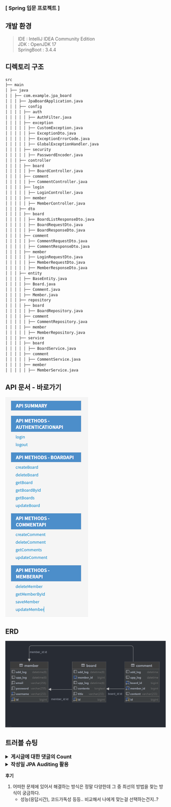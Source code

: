 ### [ Spring 입문 프로젝트 ]

## 개발 환경

> IDE : IntelliJ IDEA Community Edition  
> JDK : OpenJDK 17  
> SpringBoot : 3.4.4

## 디렉토리 구조

```md
src
├── main
│ ├── java
│ │ ├── com.example.jpa_board
│ │ │ ├── JpaBoardApplication.java
│ │ │ ├── config
│ │ │ │ ├── auth
│ │ │ │ │ ├── AuthFilter.java
│ │ │ │ ├── exception
│ │ │ │ │ ├── CustomException.java
│ │ │ │ │ ├── ExceptionDto.java
│ │ │ │ │ ├── ExceptionErrorCode.java
│ │ │ │ │ ├── GlobalExceptionHandler.java
│ │ │ │ ├── security
│ │ │ │ │ ├── PasswordEncoder.java
│ │ │ ├── controller
│ │ │ │ ├── board
│ │ │ │ │ ├── BoardController.java
│ │ │ │ ├── comment
│ │ │ │ │ ├── CommentController.java
│ │ │ │ ├── login
│ │ │ │ │ ├── LoginController.java
│ │ │ │ ├── member
│ │ │ │ │ ├── MemberController.java
│ │ │ ├── dto
│ │ │ │ ├── board
│ │ │ │ │ ├── BoardListResponseDto.java
│ │ │ │ │ ├── BoardRequestDto.java
│ │ │ │ │ ├── BoardResponseDto.java
│ │ │ │ ├── comment
│ │ │ │ │ ├── CommentRequestDto.java
│ │ │ │ │ ├── CommentResponseDto.java
│ │ │ │ ├── member
│ │ │ │ │ ├── LoginRequestDto.java
│ │ │ │ │ ├── MemberRequestDto.java
│ │ │ │ │ ├── MemberResponseDto.java
│ │ │ ├── entity
│ │ │ │ ├── BaseEntity.java
│ │ │ │ ├── Board.java
│ │ │ │ ├── Comment.java
│ │ │ │ ├── Member.java
│ │ │ ├── repository
│ │ │ │ ├── board
│ │ │ │ │ ├── BoardRepository.java
│ │ │ │ ├── comment
│ │ │ │ │ ├── CommentRepository.java
│ │ │ │ ├── member
│ │ │ │ │ ├── MemberRepository.java
│ │ │ ├── service
│ │ │ │ ├── board
│ │ │ │ │ ├── BoardService.java
│ │ │ │ ├── comment
│ │ │ │ │ ├── CommentService.java
│ │ │ │ ├── member
│ │ │ │ │ ├── MemberService.java
```

## API 문서 - 바로가기

[![alt text](../../img/20250404002.png)](../../img/20250404003.html)

## ERD

![alt text](../../img/20250404001.png)

## 트러블 슈팅

<details>
<summary style="font-size: 16px;"><strong>게시글에 대한 댓글의 Count</strong></summary>

1. 문제상황

- DB에서 게시글의 제목과 내용을 가져올 때 해당 게시글에 작성된 댓글 갯수를 함께 가져와야한다.

> 방식 1 : JPA 연관관계 양방향 - OneToMany  
> 방식 2 : Repository 에서 직접 Comment 의 Count 조회

2. 원인분석

> 방식 1은 조건사항에 부합하지 않다고 생각해서 배제했고, JPQL로 진행하기로 했다.

3. 해결방법

```java

@Query("SELECT a, COUNT(b) FROM Board a LEFT JOIN Comment b ON a.id = b.board.id " +
        "GROUP BY a ORDER BY a.uppLog DESC")
Page<Object[]> findAllWithCommentCount(Pageable pageable);
```

> 방법은 정말 다양했는데
> Repository에서 해당 Dto를 가지고 가지고 오는 방법도 있었지만 코드가 보기 어려워 리턴을 Object[]로 받아서 Serivce에서 후처리를 진행하기로 했다!

> Service에서 후처리를 진행해야했다.
> row가 2개로 나왔으며, row[0] 은 a, row[1] 은 b로 각각 a = Board, b = count(Comment) 두개를 가지고 Response를 생성해서 반환했다.

</details>

<details>
<summary style="font-size: 16px;"><strong>작성일 JPA Auditing 활용</strong></summary>

1. 문제상황

- 작성일, 수정일 필드는 JPA Auditing을 활용합니다.

> 생성자에서 LocalDateTime.now() 로 직접 넣어주면 되지않나..? 가 의문이었다.
> 이미 Scedule 일정관리에서 해당 방식을 사용해서 진행했었기 때문에 ... 굳이? 라는 생각이었다.

2. 정리

> JPA Auditing의 장점은 '자동화'와 '일관성' 이다.
> 모든 엔티티에서 공통적으로 사용하는 생성/수정일 필드를 중복 없이 관리할 수 있다.
> 엔티티 생성 시 자동으로 시간 값을 넣어주기 때문에 코드 간결성 확보.
> Auditing을 사용하는 것이 더 효율적이며 유지보수에 좋은 방식이었다.

```java
public abstract class BaseEntity {

    @CreatedDate
    @Column(updatable = false)
    private LocalDateTime addLog;

    @LastModifiedDate
    private LocalDateTime uppLog;
}
```

> 해당방식으로 진행했다.
>
</details>

**후기**

1. 어떠한 문제에 있어서 해결하는 방식은 정말 다양한데 그 중 최선의 방법을 찾는 방식이 궁금하다.
    - 성능(응답시간), 코드가독성 등등.. 비교해서 나에게 맞는걸 선택하는건지..?